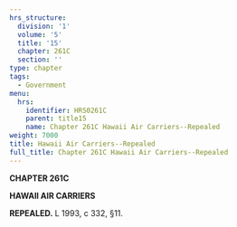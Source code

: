 ```yaml
---
hrs_structure:
  division: '1'
  volume: '5'
  title: '15'
  chapter: 261C
  section: ''
type: chapter
tags:
  - Government
menu:
  hrs:
    identifier: HRS0261C
    parent: title15
    name: Chapter 261C Hawaii Air Carriers--Repealed
weight: 7000
title: Hawaii Air Carriers--Repealed
full_title: Chapter 261C Hawaii Air Carriers--Repealed
---
```

**CHAPTER 261C**

**HAWAII AIR CARRIERS**

**REPEALED.** L 1993, c 332, §11.